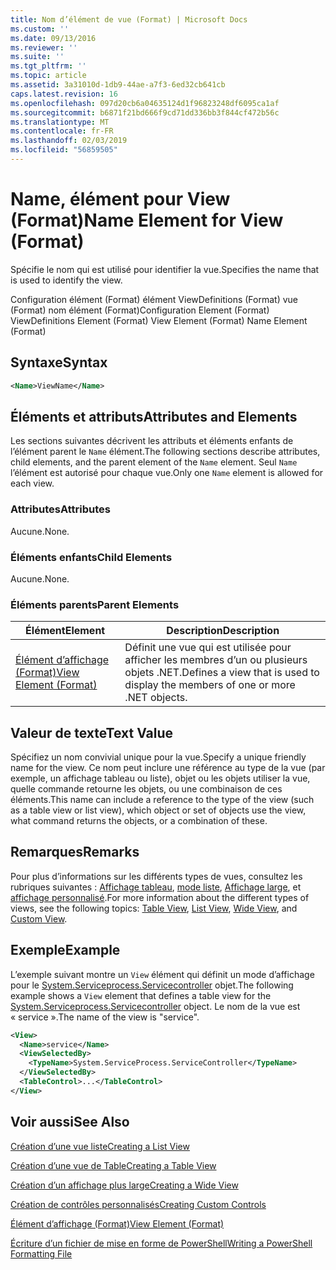 ```yaml
---
title: Nom d’élément de vue (Format) | Microsoft Docs
ms.custom: ''
ms.date: 09/13/2016
ms.reviewer: ''
ms.suite: ''
ms.tgt_pltfrm: ''
ms.topic: article
ms.assetid: 3a31010d-1db9-44ae-a7f3-6ed32cb641cb
caps.latest.revision: 16
ms.openlocfilehash: 097d20cb6a04635124d1f96823248df6095ca1af
ms.sourcegitcommit: b6871f21bd666f9cd71dd336bb3f844cf472b56c
ms.translationtype: MT
ms.contentlocale: fr-FR
ms.lasthandoff: 02/03/2019
ms.locfileid: "56859505"
---
```

# <a name="name-element-for-view-format"></a><span data-ttu-id="2391f-102">Name, élément pour View (Format)</span><span class="sxs-lookup"><span data-stu-id="2391f-102">Name Element for View (Format)</span></span>

<span data-ttu-id="2391f-103">Spécifie le nom qui est utilisé pour identifier la vue.</span><span class="sxs-lookup"><span data-stu-id="2391f-103">Specifies the name that is used to identify the view.</span></span>

<span data-ttu-id="2391f-104">Configuration élément (Format) élément ViewDefinitions (Format) vue (Format) nom élément (Format)</span><span class="sxs-lookup"><span data-stu-id="2391f-104">Configuration Element (Format) ViewDefinitions Element (Format) View Element (Format) Name Element (Format)</span></span>

## <a name="syntax"></a><span data-ttu-id="2391f-105">Syntaxe</span><span class="sxs-lookup"><span data-stu-id="2391f-105">Syntax</span></span>

```xml
<Name>ViewName</Name>
```

## <a name="attributes-and-elements"></a><span data-ttu-id="2391f-106">Éléments et attributs</span><span class="sxs-lookup"><span data-stu-id="2391f-106">Attributes and Elements</span></span>

<span data-ttu-id="2391f-107">Les sections suivantes décrivent les attributs et éléments enfants de l’élément parent le `Name` élément.</span><span class="sxs-lookup"><span data-stu-id="2391f-107">The following sections describe attributes, child elements, and the parent element of the `Name` element.</span></span> <span data-ttu-id="2391f-108">Seul `Name` l’élément est autorisé pour chaque vue.</span><span class="sxs-lookup"><span data-stu-id="2391f-108">Only one `Name` element is allowed for each view.</span></span>

### <a name="attributes"></a><span data-ttu-id="2391f-109">Attributes</span><span class="sxs-lookup"><span data-stu-id="2391f-109">Attributes</span></span>

<span data-ttu-id="2391f-110">Aucune.</span><span class="sxs-lookup"><span data-stu-id="2391f-110">None.</span></span>

### <a name="child-elements"></a><span data-ttu-id="2391f-111">Éléments enfants</span><span class="sxs-lookup"><span data-stu-id="2391f-111">Child Elements</span></span>

<span data-ttu-id="2391f-112">Aucune.</span><span class="sxs-lookup"><span data-stu-id="2391f-112">None.</span></span>

### <a name="parent-elements"></a><span data-ttu-id="2391f-113">Éléments parents</span><span class="sxs-lookup"><span data-stu-id="2391f-113">Parent Elements</span></span>

|<span data-ttu-id="2391f-114">Élément</span><span class="sxs-lookup"><span data-stu-id="2391f-114">Element</span></span>|<span data-ttu-id="2391f-115">Description</span><span class="sxs-lookup"><span data-stu-id="2391f-115">Description</span></span>|
|-------------|-----------------|
|[<span data-ttu-id="2391f-116">Élément d’affichage (Format)</span><span class="sxs-lookup"><span data-stu-id="2391f-116">View Element (Format)</span></span>](./view-element-format.md)|<span data-ttu-id="2391f-117">Définit une vue qui est utilisée pour afficher les membres d’un ou plusieurs objets .NET.</span><span class="sxs-lookup"><span data-stu-id="2391f-117">Defines a view that is used to display the members of one or more .NET objects.</span></span>|

## <a name="text-value"></a><span data-ttu-id="2391f-118">Valeur de texte</span><span class="sxs-lookup"><span data-stu-id="2391f-118">Text Value</span></span>

<span data-ttu-id="2391f-119">Spécifiez un nom convivial unique pour la vue.</span><span class="sxs-lookup"><span data-stu-id="2391f-119">Specify a unique friendly name for the view.</span></span> <span data-ttu-id="2391f-120">Ce nom peut inclure une référence au type de la vue (par exemple, un affichage tableau ou liste), objet ou les objets utiliser la vue, quelle commande retourne les objets, ou une combinaison de ces éléments.</span><span class="sxs-lookup"><span data-stu-id="2391f-120">This name can include a reference to the type of the view (such as a table view or list view), which object or set of objects use the view, what command returns the objects, or a combination of these.</span></span>

## <a name="remarks"></a><span data-ttu-id="2391f-121">Remarques</span><span class="sxs-lookup"><span data-stu-id="2391f-121">Remarks</span></span>

<span data-ttu-id="2391f-122">Pour plus d’informations sur les différents types de vues, consultez les rubriques suivantes : [Affichage tableau](./creating-a-table-view.md), [mode liste](./creating-a-list-view.md), [Affichage large](./creating-a-wide-view.md), et [affichage personnalisé](./creating-custom-controls.md).</span><span class="sxs-lookup"><span data-stu-id="2391f-122">For more information about the different types of views, see the following topics: [Table View](./creating-a-table-view.md), [List View](./creating-a-list-view.md), [Wide View](./creating-a-wide-view.md), and [Custom View](./creating-custom-controls.md).</span></span>

## <a name="example"></a><span data-ttu-id="2391f-123">Exemple</span><span class="sxs-lookup"><span data-stu-id="2391f-123">Example</span></span>

<span data-ttu-id="2391f-124">L’exemple suivant montre un `View` élément qui définit un mode d’affichage pour le [System.Serviceprocess.Servicecontroller](/dotnet/api/System.ServiceProcess.ServiceController) objet.</span><span class="sxs-lookup"><span data-stu-id="2391f-124">The following example shows a `View` element that defines a table view for the [System.Serviceprocess.Servicecontroller](/dotnet/api/System.ServiceProcess.ServiceController) object.</span></span> <span data-ttu-id="2391f-125">Le nom de la vue est « service ».</span><span class="sxs-lookup"><span data-stu-id="2391f-125">The name of the view is "service".</span></span>

```xml
<View>
  <Name>service</Name>
  <ViewSelectedBy>
    <TypeName>System.ServiceProcess.ServiceController</TypeName>
  </ViewSelectedBy>
  <TableControl>...</TableControl>
</View>

```

## <a name="see-also"></a><span data-ttu-id="2391f-126">Voir aussi</span><span class="sxs-lookup"><span data-stu-id="2391f-126">See Also</span></span>

[<span data-ttu-id="2391f-127">Création d’une vue liste</span><span class="sxs-lookup"><span data-stu-id="2391f-127">Creating a List View</span></span>](./creating-a-list-view.md)

[<span data-ttu-id="2391f-128">Création d’une vue de Table</span><span class="sxs-lookup"><span data-stu-id="2391f-128">Creating a Table View</span></span>](./creating-a-table-view.md)

[<span data-ttu-id="2391f-129">Création d’un affichage plus large</span><span class="sxs-lookup"><span data-stu-id="2391f-129">Creating a Wide View</span></span>](./creating-a-wide-view.md)

[<span data-ttu-id="2391f-130">Création de contrôles personnalisés</span><span class="sxs-lookup"><span data-stu-id="2391f-130">Creating Custom Controls</span></span>](./creating-custom-controls.md)

[<span data-ttu-id="2391f-131">Élément d’affichage (Format)</span><span class="sxs-lookup"><span data-stu-id="2391f-131">View Element (Format)</span></span>](./view-element-format.md)

[<span data-ttu-id="2391f-132">Écriture d’un fichier de mise en forme de PowerShell</span><span class="sxs-lookup"><span data-stu-id="2391f-132">Writing a PowerShell Formatting File</span></span>](./writing-a-powershell-formatting-file.md)
